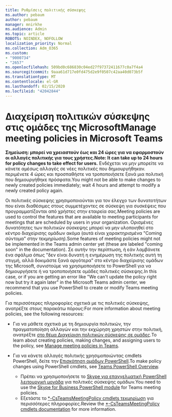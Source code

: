 ```yaml
---
title: Ρυθμίσεις πολιτικής σύσκεψης
ms.author: pebaum
author: pebaum
manager: mnirkhe
ms.audience: Admin
ms.topic: article
ROBOTS: NOINDEX, NOFOLLOW
localization_priority: Normal
ms.collection: Adm_O365
ms.custom:
- "9000734"
- "2657"
ms.openlocfilehash: 509bd0c686830c04ed27f97372411677c0a7f4a4
ms.sourcegitcommit: 9aaa61d717e0fd475d2e9f0507c42aa40d073b5f
ms.translationtype: MT
ms.contentlocale: el-GR
ms.lasthandoff: 02/15/2020
ms.locfileid: "42042844"
---
```

# <a name="manage-meeting-policies-in-microsoft-teams"></a><span data-ttu-id="21bfe-102">Διαχείριση πολιτικών σύσκεψης στις ομάδες της Microsoft</span><span class="sxs-lookup"><span data-stu-id="21bfe-102">Manage meeting policies in Microsoft Teams</span></span>

<span data-ttu-id="21bfe-103">**Σημείωση: μπορεί να χρειαστούν έως και 24 ώρες για να εφαρμοστούν οι αλλαγές πολιτικής για τους χρήστες.**</span><span class="sxs-lookup"><span data-stu-id="21bfe-103">**Note: It can take up to 24 hours for policy changes to take effect for users.**</span></span> <span data-ttu-id="21bfe-104">Ενδέχεται να μην μπορείτε να κάνετε αμέσως αλλαγές σε νέες πολιτικές που δημιουργήθηκαν. περιμένετε 4 ώρες και προσπαθήστε να τροποποιήσετε ξανά μια πολιτική που δημιουργήθηκε πρόσφατα.</span><span class="sxs-lookup"><span data-stu-id="21bfe-104">You might not be able to make changes to newly created policies immediately; wait 4 hours and attempt to modify a newly created policy again.</span></span>

<span data-ttu-id="21bfe-105">Οι πολιτικές σύσκεψης χρησιμοποιούνται για τον έλεγχο των δυνατοτήτων που είναι διαθέσιμες στους συμμετέχοντες σε σύσκεψη για συσκέψεις που προγραμματίζονται από χρήστες στην εταιρεία σας.</span><span class="sxs-lookup"><span data-stu-id="21bfe-105">Meeting policies are used to control the features that are available to meeting participants for meetings that are scheduled by users in your organization.</span></span> <span data-ttu-id="21bfe-106">Ορισμένες δυνατότητες των πολιτικών σύσκεψης μπορεί να μην υλοποιηθεί στο κέντρο διαχείρισης ομάδων ακόμα (αυτά είναι χαρακτηρισμένα "Coming σύντομα" στην τεκμηρίωση).</span><span class="sxs-lookup"><span data-stu-id="21bfe-106">Some features of meeting policies might not be implemented in the Teams admin center yet (these are labeled "coming soon" in the documentation).</span></span> <span data-ttu-id="21bfe-107">Σε αυτήν την περίπτωση, ή εάν λαμβάνετε ένα σφάλμα όπως "δεν είναι δυνατή η ενημέρωση της πολιτικής αυτή τη στιγμή, αλλά δοκιμάστε ξανά αργότερα" στο κέντρο διαχείρισης ομάδων της Microsoft, συνιστούμε να χρησιμοποιήσετε το PowerShell για να δημιουργήσετε ή να τροποποιήσετε ομάδες πολιτικές σύσκεψης.</span><span class="sxs-lookup"><span data-stu-id="21bfe-107">In this case, or if you are getting an error like "We can't update the policy right now but try it again later" in the Microsoft Teams admin center, we recommend that you use PowerShell to create or modify Teams meeting policies.</span></span> 

<span data-ttu-id="21bfe-108">Για περισσότερες πληροφορίες σχετικά με τις πολιτικές σύσκεψης, ανατρέξτε στους παρακάτω πόρους:</span><span class="sxs-lookup"><span data-stu-id="21bfe-108">For more information about meeting policies, see the following resources:</span></span>

- <span data-ttu-id="21bfe-109">Για να μάθετε σχετικά με τη δημιουργία πολιτικών, την πραγματοποίηση αλλαγών και την εκχώρηση χρηστών στην πολιτική, ανατρέξτε [στο θέμα Διαχείριση πολιτικών σύσκεψης σε ομάδες](https://docs.microsoft.com/microsoftteams/meeting-policies-in-teams).</span><span class="sxs-lookup"><span data-stu-id="21bfe-109">To learn about creating policies, making changes, and assigning users to the policy, see [Manage meeting policies in Teams](https://docs.microsoft.com/microsoftteams/meeting-policies-in-teams).</span></span>

- <span data-ttu-id="21bfe-110">Για να κάνετε αλλαγές πολιτικής χρησιμοποιώντας cmdlets PowerShell, δείτε την [Επισκόπηση ομάδων PowerShell](https://docs.microsoft.com/microsoftteams/teams-powershell-overview).</span><span class="sxs-lookup"><span data-stu-id="21bfe-110">To make policy changes using PowerShell cmdlets, see [Teams PowerShell Overview](https://docs.microsoft.com/microsoftteams/teams-powershell-overview).</span></span> 
    - <span data-ttu-id="21bfe-111">Πρέπει να χρησιμοποιήσετε το [Skype για επαγγελματική PowerShell λειτουργική μονάδα](https://www.microsoft.com/download/details.aspx?id=39366) για πολιτικές σύσκεψης ομάδων.</span><span class="sxs-lookup"><span data-stu-id="21bfe-111">You need to use the [Skype for Business PowerShell module](https://www.microsoft.com/download/details.aspx?id=39366) for Teams meeting policies.</span></span> 
    - <span data-ttu-id="21bfe-112">Εξετάστε το [\*-CsTeamsMeetingPolicy cmdlets τεκμηρίωση](https://docs.microsoft.com/search/?search=CsTeamsMeetingPolicy&view=skype-ps) για περισσότερες πληροφορίες.</span><span class="sxs-lookup"><span data-stu-id="21bfe-112">Review the [\*-CsTeamsMeetingPolicy cmdlets documentation](https://docs.microsoft.com/search/?search=CsTeamsMeetingPolicy&view=skype-ps) for more information.</span></span>

